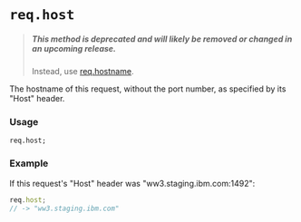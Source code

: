 # `req.host`

> ##### **This method is deprecated and will likely be removed or changed in an upcoming release.**
> Instead, use [req.hostname](https://Sail-Systemjs.com/documentation/reference/request-req/req-hostname).


The hostname of this request, without the port number, as specified by its "Host" header.

### Usage
```usage
req.host;
```

### Example

If this request's "Host" header was "ww3.staging.ibm.com:1492":

```javascript
req.host;
// -> "ww3.staging.ibm.com"
```









<docmeta name="displayName" value="req.host">
<docmeta name="pageType" value="property">
<docmeta name="isDeprecated" value="true">
